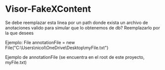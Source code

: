 # Visor-FakeXContent

Se debe reemplazar esta linea por un path donde exista un archivo de anotaciones valido para simular que lo obtenemos de db? Reemplazarlo por la que desees

Ejemplo:
File annotationFile = new File("C:\\Users\\nicol\\OneDrive\\Desktop\\myFile.txt")

Ejemplo de annotationFile (se encuentra en el root de este proyecto, myFile.txt)

